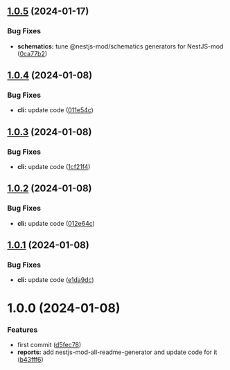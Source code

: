 ## [1.0.5](https://github.com/nestjs-mod/nestjs-mod/compare/nestjs-mod-v1.0.4...nestjs-mod-v1.0.5) (2024-01-17)


### Bug Fixes

* **schematics:** tune @nestjs-mod/schematics generators for NestJS-mod ([0ca77b2](https://github.com/nestjs-mod/nestjs-mod/commit/0ca77b2e0913855da1dbfebc080e8f4822ef4b30))

## [1.0.4](https://github.com/nestjs-mod/nestjs-mod/compare/nestjs-mod-v1.0.3...nestjs-mod-v1.0.4) (2024-01-08)


### Bug Fixes

* **cli:** update code ([011e54c](https://github.com/nestjs-mod/nestjs-mod/commit/011e54c975bc41d1cc6500867de096343a26646b))

## [1.0.3](https://github.com/nestjs-mod/nestjs-mod/compare/nestjs-mod-v1.0.2...nestjs-mod-v1.0.3) (2024-01-08)


### Bug Fixes

* **cli:** update code ([1cf21f4](https://github.com/nestjs-mod/nestjs-mod/commit/1cf21f417dfea971b6abdb5a03d1e6ee1c07be95))

## [1.0.2](https://github.com/nestjs-mod/nestjs-mod/compare/nestjs-mod-v1.0.1...nestjs-mod-v1.0.2) (2024-01-08)


### Bug Fixes

* **cli:** update code ([012e64c](https://github.com/nestjs-mod/nestjs-mod/commit/012e64c5eb0b3324a75b82e4f0ae250cfcab3b39))

## [1.0.1](https://github.com/nestjs-mod/nestjs-mod/compare/nestjs-mod-v1.0.0...nestjs-mod-v1.0.1) (2024-01-08)


### Bug Fixes

* **cli:** update code ([e1da9dc](https://github.com/nestjs-mod/nestjs-mod/commit/e1da9dc75abc2cb8552e4f40f2ae86b787c796ad))

# 1.0.0 (2024-01-08)


### Features

* first commit ([d5fec78](https://github.com/nestjs-mod/nestjs-mod/commit/d5fec7888bf58d4a0d6fc249823523361b738d56))
* **reports:** add nestjs-mod-all-readme-generator and update code for it ([b43fff6](https://github.com/nestjs-mod/nestjs-mod/commit/b43fff651b3c5dd6a6bff7457bc42c91ee83f20e))
